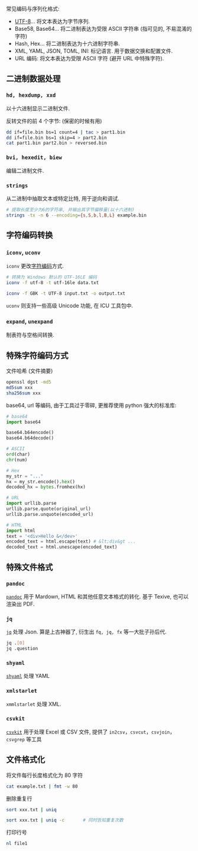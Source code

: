 常见编码与序列化格式:
- [UTF-8](../Development/字符编码.md)... 将文本表达为字节序列.
- Base58, Base64... 将二进制表达为受限 ASCII 字符串 (指可见的, 不易混淆的字符)
- Hash, Hex... 将二进制表达为十六进制字符串.
- XML, YAML, JSON, TOML, INI: 标记语言. 用于数据交换和配置文件.
- URL 编码: 将文本表达为受限 ASCII 字符 (避开 URL 中特殊字符).

## 二进制数据处理

### `hd, hexdump, xxd`

以十六进制显示二进制文件. 

反转文件的前 4 个字节: (保密的时候有用)
```bash
dd if=file.bin bs=1 count=4 | tac > part1.bin
dd if=file.bin bs=1 skip=4 > part2.bin
cat part1.bin part2.bin > reversed.bin
```

### `bvi, hexedit, biew`

编辑二进制文件.

### `strings`

从二进制中抽取文本或特定比特, 用于逆向和调试.

```bash
# 提取长度至少为6的字符串, 并输出其字节偏移量(以十六进制)
strings -tx -n 6 --encoding={s,S,b,l,B,L} example.bin
```

## 字符编码转换

### `iconv`, `uconv`

`iconv` 更改[字符编码](../Development/字符编码.md)方式. 

```sh
# 转换为 Windows 默认的 UTF-16LE 编码 
iconv -f utf-8 -t utf-16le data.txt

iconv -f GBK -t UTF-8 input.txt -o output.txt
```

`uconv` 则支持一些高级 Unicode 功能, 在 ICU 工具包中.

### `expand`, `unexpand`

制表符与空格间转换.

## 特殊字符编码方式

文件哈希 (文件摘要)

```sh
openssl dgst -md5 
md5sum xxx
sha256sum xxx
```

base64, url 等编码, 由于工具过于零碎, 更推荐使用 python 强大的标准库:

```python
# base64
import base64

base64.b64encode()
base64.b64decode()

# ASCII
ord(char)
chr(num)

# Hex
my_str = "..."
hx = my_str.encode().hex()
decoded_hx = bytes.fromhex(hx)

# URL
import urllib.parse
urllib.parse.quote(original_url)
urllib.parse.unquote(encoded_url)

# HTML
import html
text = '<div>Hello &</dev>'
encoded_text = html.escape(text) # &lt;div&gt ...
decoded_text = html.unescape(encoded_text)
```

## 特殊文件格式

### `pandoc`

[`pandoc`](http://pandoc.org/) 用于 Mardown, HTML 和其他任意文本格式的转化. 基于 Texive, 也可以渲染出 PDF.

### `jq`

[`jq`](http://stedolan.github.io/jq/) 处理 Json. 算是上古神器了, 衍生出 `fq, jq, fx` 等一大批子孙后代.

```sh
jq .[0]
jq .question
```

### `shyaml`

[`shyaml`](https://github.com/0k/shyaml) 处理 YAML

### `xmlstarlet`

`xmmlstarlet` 处理 XML.

### `csvkit`

[`csvkit`](https://github.com/onyxfish/csvkit) 用于处理 Excel 或 CSV 文件, 提供了 `in2csv`，`csvcut`，`csvjoin`，`csvgrep` 等工具

## 文件格式化

将文件每行长度格式化为 80 字符

```bash
cat example.txt | fmt -w 80
```

删除重复行

```bash
sort xxx.txt | uniq

sort xxx.txt | uniq -c       # 同时告知重复次数
```

打印行号
```bash
nl file1
```